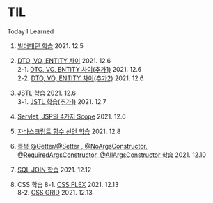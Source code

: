 # TIL
Today I Learned 

1. <a href ="https://lemontia.tistory.com/483" target="_blank"> 빌더패턴 학습</a> 2021. 12.5

2. <a href ="https://youngjinmo.github.io/2021/04/dto-vo-entity/" target='_blank'> DTO, VO, ENTITY 차이</a> 2021. 12.6<br>
2-1. <a href ="https://velog.io/@gillog/Entity-DTO-VO-%EB%B0%94%EB%A1%9C-%EC%95%8C%EA%B8%B0" target='_blank'> DTO, VO, ENTITY 차이(추가1)</a> 2021. 12.6<br>
2-2. <a href="https://webdevtechblog.com/entity-vo-dto-666bc72614bb" target='_blank'> DTO, VO, ENTITY 차이(추가2)</a> 2021. 12.6

3. <a href="https://daesuni.github.io/jstl/" target='_blank'> JSTL 학습</a> 2021. 12.6<br>
3-1. <a href="https://atoz-develop.tistory.com/entry/JSP-JSTL-%EC%82%AC%EC%9A%A9-%EB%B0%A9%EB%B2%95-%EC%A3%BC%EC%9A%94-%ED%83%9C%EA%B7%B8-%EB%AC%B8%EB%B2%95-%EC%A0%95%EB%A6%AC"> JSTL 학습(추가1)</a> 2021. 12.7

4. <a href="https://starkying.tistory.com/entry/Servlet-JSP%EC%9D%98-4%EA%B0%80%EC%A7%80-Scope" target='_blank'> Servlet, JSP의 4가지 Scope</a> 2021. 12.6

5. <a href="https://yceffort.kr/2020/10/6-different-ways-to-declare-javascript-function"> 자바스크립트 함수 선언 학습</a> 2021. 12.8

6. <a href="https://dingue.tistory.com/14"> 롬복 @Getter/@Setter , @NoArgsConstructor, @RequiredArgsConstructor, @AllArgsConstructor 학습</a> 2021. 12.10

7. <a href="https://pearlluck.tistory.com/46"> SQL JOIN 학습</a> 2021. 12.12

8. CSS 학습
8-1. <a href="https://studiomeal.com/archives/197"> CSS FLEX</a> 2021. 12.13<br>
8-2. <a href="https://studiomeal.com/archives/533"> CSS GRID</a> 2021. 12.13
